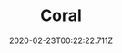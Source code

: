 ---
templateKey: blog-post
featuredpost: false
date: 2020-02-23T00:22:22.711Z
title: Coral
description: A colony of tiny creatures that clump together to form beautiful structures.
type: forage
sellPrice: 80
energy: 
health: 
featuredimage: /img/Coral.png
tags:
  - forageable
  - fishpond
  - Deluxe Speed-Gro
  - Warp Totem Beach
  - Beach
  - forageable
---